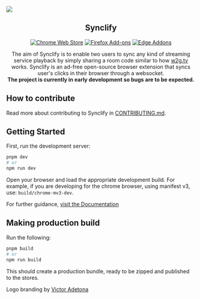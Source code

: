 <img src="https://user-images.githubusercontent.com/25244986/216099424-dd0f4ed2-e594-4f1a-bd15-ab2afe8ba1fe.png"/>

<h2 align="center">Synclify</h2>
<p align="center"><a rel="noreferrer noopener" href="https://chrome.google.com/webstore/detail/openw2g/okdfcljlaacbdacenfeaiekllplonlfm/"><img alt="Chrome Web Store" src="https://img.shields.io/badge/Chrome-141e24.svg?&style=for-the-badge&logo=google-chrome&logoColor=white"></a>  <a rel="noreferrer noopener" href="https://addons.mozilla.org/firefox/addon/openw2g/"><img alt="Firefox Add-ons" src="https://img.shields.io/badge/Firefox-141e24.svg?&style=for-the-badge&logo=firefox-browser&logoColor=white"></a>  <a rel="noreferrer noopener" href="https://microsoftedge.microsoft.com/addons/detail/openw2g/chbmaekcnddeekhpcdefmmalilcinjne"><img alt="Edge Addons" src="https://img.shields.io/badge/Edge-141e24.svg?&style=for-the-badge&logo=microsoft-edge&logoColor=white"></a> 
<p align="center">The aim of Synclify is to enable two users to sync any kind of streaming service playback by simply sharing a room code similar to how <a href="https://w2g.tv">w2g.tv</a> works.
Synclify is an ad-free open-source browser extension that syncs user's clicks in their browser through a websocket.<br/>
<strong>The project is currently in early development so bugs are to be expected.</strong></p>

## How to contribute

Read more about contributing to Synclify in [CONTRIBUTING.md](https://github.com/Synclify/Synclify/blob/master/CONTRIBUTING.md).

## Getting Started

First, run the development server:

```bash
pnpm dev
# or
npm run dev
```

Open your browser and load the appropriate development build. For example, if you are developing for the chrome browser, using manifest v3, use: `build/chrome-mv3-dev`.

For further guidance, [visit the Documentation](https://docs.plasmo.com/)

## Making production build

Run the following:

```bash
pnpm build
# or
npm run build
```

This should create a production bundle, ready to be zipped and published to the stores.

Logo branding by [Victor Adetona](https://www.behance.net/victoradetona)
